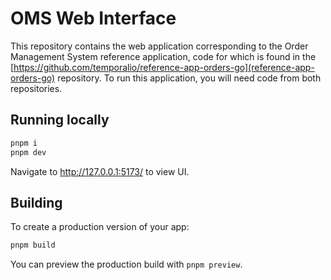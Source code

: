 # OMS Web Interface

This repository contains the web application corresponding to the Order Management System reference 
application, code for which is found in the [https://github.com/temporalio/reference-app-orders-go](reference-app-orders-go) 
repository. To run this application, you will need code from both repositories. 

## Running locally

```bash
pnpm i
pnpm dev
```

Navigate to http://127.0.0.1:5173/ to view UI.

## Building

To create a production version of your app:

```bash
pnpm build
```

You can preview the production build with `pnpm preview`.
